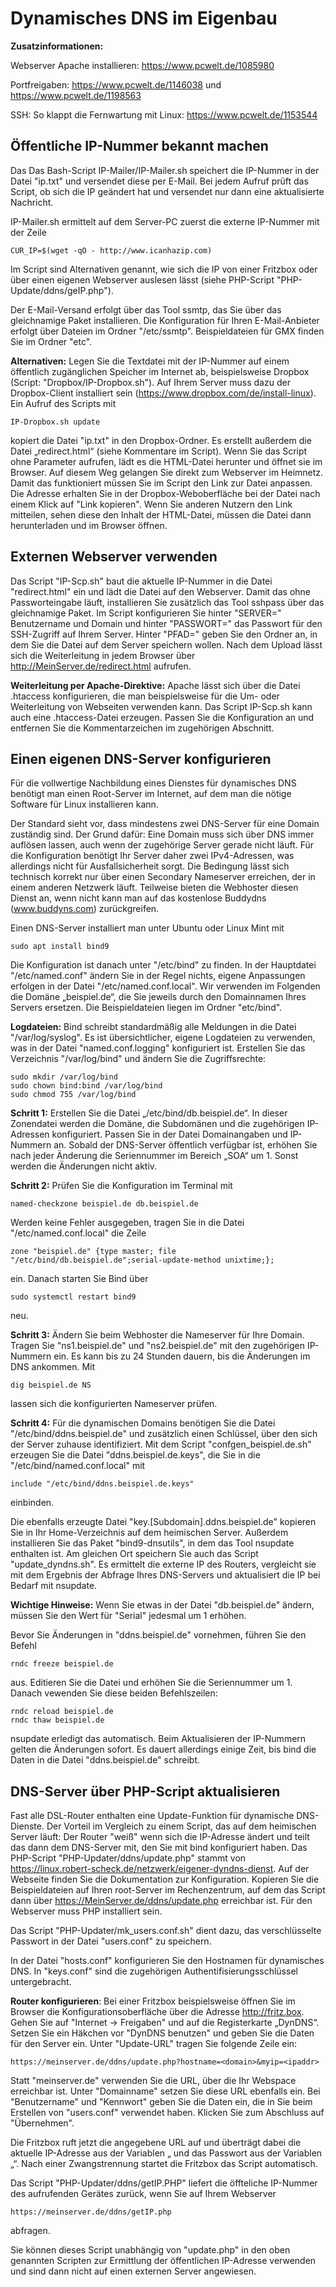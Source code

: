 # Dynamisches DNS im Eigenbau

**Zusatzinformationen:**

Webserver Apache installieren: https://www.pcwelt.de/1085980

Portfreigaben: https://www.pcwelt.de/1146038 und https://www.pcwelt.de/1198563

SSH: So klappt die Fernwartung mit Linux: https://www.pcwelt.de/1153544

## Öffentliche IP-Nummer bekannt machen

Das Das Bash-Script IP-Mailer/IP-Mailer.sh speichert die IP-Nummer in der Datei "ip.txt" und versendet diese per E-Mail. Bei jedem Aufruf prüft das Script, ob sich die IP geändert hat und versendet nur dann eine aktualisierte Nachricht.

IP-Mailer.sh ermittelt auf dem Server-PC zuerst die externe IP-Nummer mit der Zeile
```
CUR_IP=$(wget -qO - http://www.icanhazip.com)
```
Im Script sind Alternativen genannt, wie sich die IP von einer Fritzbox oder über einen eigenen Webserver auslesen lässt (siehe PHP-Script "PHP-Update/ddns/geIP.php").

Der E-Mail-Versand erfolgt über das Tool ssmtp, das Sie über das gleichnamige Paket installieren. Die Konfiguration für Ihren E-Mail-Anbieter erfolgt über Dateien im Ordner "/etc/ssmtp". Beispieldateien für GMX finden Sie im Ordner "etc".

**Alternativen:** Legen Sie die Textdatei mit der IP-Nummer auf einem öffentlich zugänglichen Speicher im Internet ab, beispielsweise Dropbox (Script: "Dropbox/IP-Dropbox.sh"). Auf Ihrem Server muss dazu der Dropbox-Client installiert sein (https://www.dropbox.com/de/install-linux). Ein Aufruf des Scripts mit 
```
IP-Dropbox.sh update 
```
kopiert die Datei "ip.txt" in den Dropbox-Ordner. Es erstellt außerdem die Datei „redirect.html“ (siehe Kommentare im Script). Wenn Sie das Script ohne Parameter aufrufen, lädt es die HTML-Datei herunter und öffnet sie im Browser. Auf diesem Weg gelangen Sie direkt zum Webserver im Heimnetz. Damit das funktioniert müssen Sie im Script den Link zur Datei anpassen. Die Adresse erhalten Sie in der Dropbox-Weboberfläche bei der Datei nach einem Klick auf "Link kopieren". Wenn Sie anderen Nutzern den Link mitteilen, sehen diese den Inhalt der HTML-Datei, müssen die Datei dann herunterladen und im Browser öffnen.

## Externen Webserver verwenden

Das Script "IP-Scp.sh" baut die aktuelle IP-Nummer in die Datei "redirect.html" ein und lädt die Datei auf den Webserver. Damit das ohne Passworteingabe läuft, installieren Sie zusätzlich das Tool sshpass über das gleichnamige Paket. Im Script konfigurieren Sie hinter "SERVER=" Benutzername und Domain und hinter "PASSWORT=" das Passwort für den SSH-Zugriff auf Ihrem Server. Hinter "PFAD=" geben Sie den Ordner an, in dem Sie die Datei auf dem Server speichern wollen. Nach dem Upload lässt sich die Weiterleitung in jedem Browser über http://MeinServer.de/redirect.html aufrufen.

**Weiterleitung per Apache-Direktive:** Apache lässt sich über die Datei .htaccess konfigurieren, die man beispielsweise für die Um- oder Weiterleitung von Webseiten verwenden kann. Das Script IP-Scp.sh kann auch eine .htaccess-Datei erzeugen. Passen Sie die Konfiguration an und entfernen Sie die Kommentarzeichen im zugehörigen Abschnitt.

## Einen eigenen DNS-Server konfigurieren

Für die vollwertige Nachbildung eines Dienstes für dynamisches DNS benötigt man einen Root-Server im Internet, auf dem man die nötige Software für Linux installieren kann.

Der Standard sieht vor, dass mindestens zwei DNS-Server für eine Domain zuständig sind. Der Grund dafür: Eine Domain muss sich über DNS immer auflösen lassen, auch wenn der zugehörige Server gerade nicht läuft. Für die Konfiguration benötigt Ihr Server daher zwei IPv4-Adressen, was allerdings nicht für Ausfallsicherheit sorgt. Die Bedingung lässt sich technisch korrekt nur über einen Secondary Nameserver erreichen, der in einem anderen Netzwerk läuft. Teilweise bieten die Webhoster diesen Dienst an, wenn nicht kann man auf das kostenlose Buddydns (www.buddyns.com) zurückgreifen.

Einen DNS-Server installiert man unter Ubuntu oder Linux Mint mit
```
sudo apt install bind9
```
Die Konfiguration ist danach unter "/etc/bind" zu finden. In der Hauptdatei "/etc/named.conf" ändern Sie in der Regel nichts, eigene Anpassungen erfolgen in der Datei "/etc/named.conf.local". Wir verwenden im Folgenden die Domäne „beispiel.de“, die Sie jeweils durch den Domainnamen Ihres Servers ersetzen. Die Beispieldateien liegen im Ordner "etc/bind".

**Logdateien:** Bind schreibt standardmäßig alle Meldungen in die Datei "/var/log/syslog". Es ist übersichtlicher, eigene Logdateien zu verwenden, was in der Datei "named.conf.logging" konfiguriert ist. Erstellen Sie das Verzeichnis "/var/log/bind" und ändern Sie die Zugriffsrechte:
```
sudo mkdir /var/log/bind
sudo chown bind:bind /var/log/bind
sudo chmod 755 /var/log/bind
```

**Schritt 1:** Erstellen Sie die Datei „/etc/bind/db.beispiel.de“. In dieser Zonendatei werden die Domäne, die Subdomänen und die zugehörigen IP-Adressen konfiguriert. Passen Sie in der Datei Domainangaben und IP-Nummern an. Sobald der DNS-Server öffentlich verfügbar ist, erhöhen Sie nach jeder Änderung die Seriennummer im Bereich „SOA“ um 1. Sonst werden die Änderungen nicht aktiv.

**Schritt 2:** Prüfen Sie die Konfiguration im Terminal mit
```
named-checkzone beispiel.de db.beispiel.de
```
Werden keine Fehler ausgegeben, tragen Sie in die Datei "/etc/named.conf.local" die Zeile
```
zone "beispiel.de" {type master; file "/etc/bind/db.beispiel.de";serial-update-method unixtime;};
```
ein. Danach starten Sie Bind über
```
sudo systemctl restart bind9
```
neu.

**Schritt 3:** Ändern Sie beim Webhoster die Nameserver für Ihre Domain. Tragen Sie "ns1.beispiel.de" und "ns2.beispiel.de" mit den zugehörigen IP-Nummern ein. Es kann bis zu 24 Stunden dauern, bis die Änderungen im DNS ankommen. Mit 
```
dig beispiel.de NS
```
lassen sich die konfigurierten Nameserver prüfen.

**Schritt 4:** Für die dynamischen Domains benötigen Sie die Datei "/etc/bind/ddns.beispiel.de" und zusätzlich einen Schlüssel, über den sich der Server zuhause identifiziert. Mit dem Script "confgen_beispiel.de.sh" erzeugen Sie die Datei "ddns.beispiel.de.keys", die Sie in die "/etc/bind/named.conf.local" mit
```
include "/etc/bind/ddns.beispiel.de.keys"
```
einbinden. 

Die ebenfalls erzeugte Datei "key.[Subdomain].ddns.beispiel.de" kopieren Sie in Ihr Home-Verzeichnis auf dem heimischen Server. Außerdem installieren Sie das Paket "bind9-dnsutils", in dem das Tool nsupdate enthalten ist. Am gleichen Ort speichern Sie auch das Script "update_dyndns.sh". Es ermittelt die externe IP des Routers, vergleicht sie mit dem Ergebnis der Abfrage Ihres DNS-Servers und aktualisiert die IP bei Bedarf mit nsupdate.

**Wichtige Hinweise:** Wenn Sie etwas in der Datei "db.beispiel.de" ändern, müssen Sie den Wert für "Serial" jedesmal um 1 erhöhen.

Bevor Sie Änderungen in "ddns.beispiel.de" vornehmen, führen Sie den Befehl

```
rndc freeze beispiel.de
```
aus. Editieren Sie die Datei und erhöhen Sie die Seriennummer um 1. Danach vewenden Sie diese beiden Befehlszeilen:
```
rndc reload beispiel.de
rndc thaw beispiel.de
```

nsupdate erledigt das automatisch. Beim Aktualisieren der IP-Nummern gelten die Änderungen sofort. Es dauert allerdings einige Zeit, bis bind die Daten in die Datei "ddns.beispiel.de" schreibt.

## DNS-Server über PHP-Script aktualisieren

Fast alle DSL-Router enthalten eine Update-Funktion für dynamische DNS-Dienste. Der Vorteil im Vergleich zu einem Script, das auf dem heimischen Server läuft: Der Router "weiß" wenn sich die IP-Adresse ändert und teilt das dann dem DNS-Server mit, den Sie mit bind konfiguriert haben. Das PHP-Script "PHP-Updater/ddns/update.php" stammt von https://linux.robert-scheck.de/netzwerk/eigener-dyndns-dienst. Auf der Webseite finden Sie die Dokumentation zur Konfiguration. Kopieren Sie die Beispieldateien auf Ihren root-Server im Rechenzentrum, auf dem das Script dann über https://MeinServer.de/ddns/update.php erreichbar ist. Für den Webserver muss PHP installiert sein.

Das Script "PHP-Updater/mk_users.conf.sh" dient dazu, das verschlüsselte Passwort in der Datei "users.conf" zu speichern.

In der Datei "hosts.conf" konfigurieren Sie den Hostnamen für dynamisches DNS. In "keys.conf" sind die zugehörigen Authentifisierungsschlüssel untergebracht.

**Router konfigurieren**: Bei einer Fritzbox beispielsweise öffnen Sie im Browser die Konfigurationsoberfläche über die Adresse http://fritz.box. Gehen Sie auf "Internet -> Freigaben" und auf die Registerkarte „DynDNS“. Setzen Sie ein Häkchen vor "DynDNS benutzen" und geben Sie die Daten für den Server ein. Unter "Update-URL" tragen Sie folgende Zeile ein:
```
https://meinserver.de/ddns/update.php?hostname=<domain>&myip=<ipaddr>
```
Statt "meinserver.de" verwenden Sie die URL, über die Ihr Webspace erreichbar ist. Unter "Domainname" setzen Sie diese URL ebenfalls ein. Bei "Benutzername" und "Kennwort" geben Sie die Daten ein, die in Sie beim Erstellen von "users.conf" verwendet haben. Klicken Sie zum Abschluss auf "Übernehmen". 

Die Fritzbox ruft jetzt die angegebene URL auf und überträgt dabei die aktuelle IP-Adresse aus der Variablen „<ipaddr> und das Passwort aus der Variablen „<pass>“. Nach einer Zwangstrennung startet die Fritzbox das Script automatisch. 

Das Script "PHP-Updater/ddns/getIP.PHP" liefert die öffteliche IP-Nummer des aufrufenden Gerätes zurück, wenn Sie auf Ihrem Webserver
```
https://meinserver.de/ddns/getIP.php
```
abfragen. 

Sie können dieses Script unabhängig von "update.php" in den oben genannten Scripten zur Ermittlung der öffentlichen IP-Adresse verwenden und sind dann nicht auf einen externen Server angewiesen.





